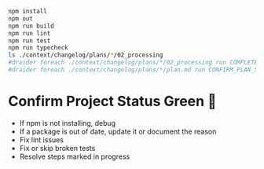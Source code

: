 ```sh
npm install
npm out
npm run build
npm run lint
npm run test
npm run typecheck
ls ./context/changelog/plans/*/02_processing
#draider foreach ./context/changelog/plans/*/02_processing run COMPLETE_TASK_PROCESSING.MD
#draider foreach ./context/changelog/plans/*/plan.md run CONFIRM_PLAN_STATUS.MD
```
# Confirm Project Status Green 💚

* If npm is not installing, debug
* If a package is out of date, update it or document the reason
* Fix lint issues
* Fix or skip broken tests
* Resolve steps marked in progress
